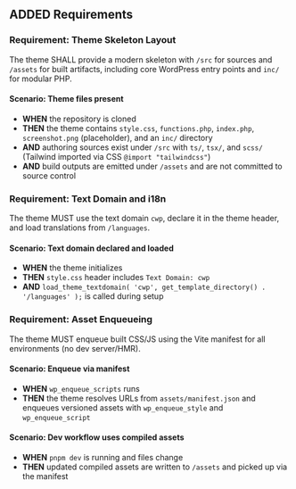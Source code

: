 ## ADDED Requirements

### Requirement: Theme Skeleton Layout
The theme SHALL provide a modern skeleton with `/src` for sources and `/assets` for built artifacts, including core WordPress entry points and `inc/` for modular PHP.

#### Scenario: Theme files present
- **WHEN** the repository is cloned
- **THEN** the theme contains `style.css`, `functions.php`, `index.php`, `screenshot.png` (placeholder), and an `inc/` directory
- **AND** authoring sources exist under `/src` with `ts/`, `tsx/`, and `scss/` (Tailwind imported via CSS `@import "tailwindcss"`)
- **AND** build outputs are emitted under `/assets` and are not committed to source control

### Requirement: Text Domain and i18n
The theme MUST use the text domain `cwp`, declare it in the theme header, and load translations from `/languages`.

#### Scenario: Text domain declared and loaded
- **WHEN** the theme initializes
- **THEN** `style.css` header includes `Text Domain: cwp`
- **AND** `load_theme_textdomain( 'cwp', get_template_directory() . '/languages' );` is called during setup

### Requirement: Asset Enqueueing
The theme MUST enqueue built CSS/JS using the Vite manifest for all environments (no dev server/HMR).

#### Scenario: Enqueue via manifest
- **WHEN** `wp_enqueue_scripts` runs
- **THEN** the theme resolves URLs from `assets/manifest.json` and enqueues versioned assets with `wp_enqueue_style` and `wp_enqueue_script`

#### Scenario: Dev workflow uses compiled assets
- **WHEN** `pnpm dev` is running and files change
- **THEN** updated compiled assets are written to `/assets` and picked up via the manifest



